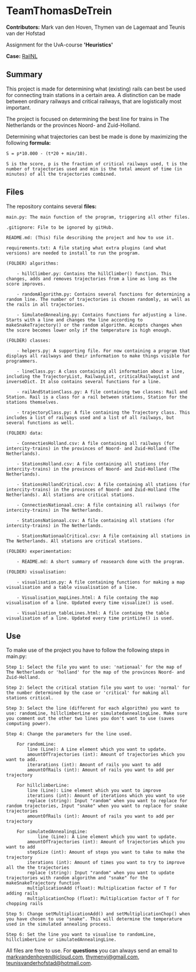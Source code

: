 # TeamThomasDeTrein

**Contributors:** Mark van den Hoven, Thymen van de Lagemaat and Teunis van der Hofstad

Assignment for the UvA-course **'Heuristics'**

**Case:** [RailNL](http://heuristieken.nl/wiki/index.php?title=RailNL)

## Summary

This project is made for determining what (existing) rails can best be used for connecting train stations in a certain area. A distinction can be made between ordinary railways and critical railways, that are logistically most important. 

The project is focused on determining the best line for trains in The Netherlands or the provinces Noord- and Zuid-Holland. 

Determining what trajectories can best be made is done by maximizing the following **formula:** 

	S = p*10.000 - (t*20 + min/10). 
		
	S is the score, p is the fraction of critical railways used, t is the number of trajectories used and min is the total amount of time (in minutes) of all the trajectories combined.  

## Files

The repository contains several **files:** 

	main.py: The main function of the program, triggering all other files. 
	
	.gitignore: File to be ignored by gitHub. 
	
	README.md: (This) file describing the project and how to use it. 
	
	requirements.txt: A file stating what extra plugins (and what versions) are needed to install to run the program. 
	
	(FOLDER) algorithms:
	
		- hillClimber.py: Contains the hillClimber() function. This changes, adds and removes trajectories from a line as long as the score improves. 

		- randomAlgorithm.py: Contains several functions for determining a random line. The number of trajectories is chosen randomly, as well as the rails in all trajectories. 

		- SimulatedAnnealing.py: Contains functions for adjusting a line. Starts with a line and changes the line according to makeSnakeTrajectory() or the random algorithm. Accepts changes when the score becomes lower only if the temperature is high enough. 
	
	(FOLDER) classes:
	
		- helpers.py: A supporting file. For now containing a program that displays all railways and their information to make things visible for programmers. 

		- lineClass.py: A class containing all information about a line, including the TrajectoryList, RailwayList, criticalRailwayList and inverseDict. It also contains several functions for a line. 

		- railAndStationClass.py: A file containing two classes: Rail and Station. Rail is a class for a rail between stations, Station for the stations themselves. 

		- trajectoryClass.py: A file containing the Trajectory class. This includes a list of railways used and a list of all railways, but several functions as well. 
	
	(FOLDER) data:
	
		- ConnectiesHolland.csv: A file containing all railways (for intercity-trains) in the provinces of Noord- and Zuid-Holland (The Netherlands).

		- StationsHolland.csv: A file containing all stations (for intercity-trains) in the provinces of Noord- and Zuid-Holland (The Netherlands). 

		- StationsHollandCritical.csv: A file containing all stations (for intercity-trains) in the provinces of Noord- and Zuid-Holland (The Netherlands). All stations are critical stations. 

		- ConnectiesNationaal.csv: A file containing all railways (for intercity-trains) in The Netherlands. 

		- StationsNationaal.csv: A file containing all stations (for intercity-trains) in The Netherlands. 

		- StationsNationaalCritical.csv: A file containing all stations in The Netherlands. All stations are critical stations. 
	
	(FOLDER) experimentation:
	
		- README.md: A short summary of reasearch done with the program. 
	
	(FOLDER) visualisation:
	
		- visualisation.py: A file containing functions for making a map visualisation and a table visualisation of a line. 

		- Visualisation_mapLines.html: A file containg the map visualisation of a line. Updated every time visualize() is used. 

		- Visualisation_tableLines.html: A file containg the table visualisation of a line. Updated every time printLine() is used.

## Use

To make use of the project you have to follow the following steps in main.py:

	Step 1: Select the file you want to use: 'nationaal' for the map of The Netherlands or 'holland' for the map of the provinces Noord- and Zuid-Holland. 
	
	Step 2: Select the critical station file you want to use: 'normal' for the number determined by the case or 'critical' for making all stations critical. 
	
	Step 3: Select the line (different for each algorithm) you want to use: randomLine, hillclimberLine or simulatedannealingLine. Make sure you comment out the other two lines you don't want to use (saves computing power).
	
	Step 4: Change the parameters for the line used.
	
		For randomLine: 
			line (Line): A Line element which you want to update.
			amountOfTrajectories (int): Amount of trajectories which you want to add.
			iterarations (int): Amount of rails you want to add
			amountOfRails (int): Amount of rails you want to add per trajectory
			
		For hillclimberLine:
			line (Line): Line element which you want to improve
			iterations (int): Amount of iterations which you want to use
			replace (string): Input "random" when you want to replace for random trajectories, Input "snake" when you want to replace for snake trajectories
			amountOfRails (int): Amount of rails you want to add per trajectory
			
		For simulatedAnnealingLine:
		        line (Line): A Line element which you want to update.
			amountOfTrajectories (int): Amount of trajectories which you want to add
			stepSize (int): Amount of steps you want to take to make the trajectory
			iterations (int): Amount of times you want to try to improve all the the trajectories
			replace (string): Input "random" when you want to update trajectories with random algorithm and "snake" for the makeSnakeTrajectory function
			multiplicationAdd (float): Multiplication factor of T for adding rails
			multiplicationChop (float): Multiplication factor of T for chopping rails
			
	Step 5: Change setMultiplicationAdd() and setMultiplicationChop() when you have chosen to use "snake". This will determine the temperature used in the simulated annealing process. 
	
	Step 6: Set the line you want to visualise to randomLine, hillclimberLine or simulatedAnnealingLine. 

All files are free to use. For **questions** you can always send an email to markvandenhoven@icloud.com, thymenyj@gmail.com, teunisvanderhofstad@hotmail.com. 
